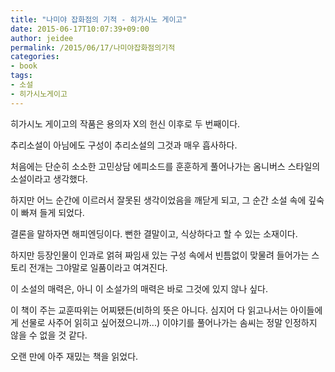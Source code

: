 ```yaml
---
title: "나미야 잡화점의 기적 - 히가시노 게이고"
date: 2015-06-17T10:07:39+09:00
author: jeidee
permalink: /2015/06/17/나미야잡화점의기적
categories:
- book
tags:
- 소설
- 히가시노게이고
---
```


히가시노 게이고의 작품은 용의자 X의 헌신 이후로 두 번째이다.

추리소설이 아님에도 구성이 추리소설의 그것과 매우 흡사하다.

처음에는 단순히 소소한 고민상담 에피소드를 훈훈하게 풀어나가는 옴니버스 스타일의 소설이라고 생각했다.

하지만 어느 순간에 이르러서 잘못된 생각이었음을 깨닫게 되고, 그 순간 소설 속에 깊숙이 빠져 들게 되었다.

결론을 말하자면 해피엔딩이다.
뻔한 결말이고, 식상하다고 할 수 있는 소재이다.

하지만 등장인물이 인과로 얽혀 짜임새 있는 구성 속에서 빈틈없이 맞물려 들어가는 스토리 전개는 그야말로 일품이라고 여겨진다.

이 소설의 매력은, 아니 이 소설가의 매력은 바로 그것에 있지 않나 싶다.

이 책이 주는 교훈따위는 어찌됐든(비하의 뜻은 아니다. 심지어 다 읽고나서는 아이들에게 선물로 사주어 읽히고 싶어졌으니까...) 이야기를 풀어나가는 솜씨는 정말 인정하지 않을 수 없을 것 같다.

오랜 만에 아주 재밌는 책을 읽었다.